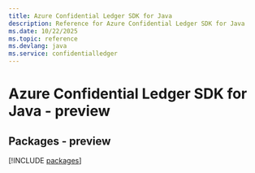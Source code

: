 ```yaml
---
title: Azure Confidential Ledger SDK for Java
description: Reference for Azure Confidential Ledger SDK for Java
ms.date: 10/22/2025
ms.topic: reference
ms.devlang: java
ms.service: confidentialledger
---
```

# Azure Confidential Ledger SDK for Java - preview
## Packages - preview
[!INCLUDE [packages](confidential-ledger-index.md)]
